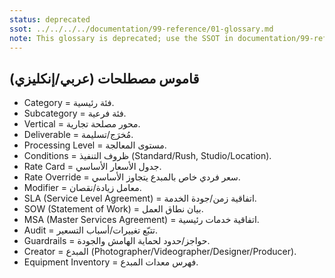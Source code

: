 ```yaml
---
status: deprecated
ssot: ../../../../documentation/99-reference/01-glossary.md
note: This glossary is deprecated; use the SSOT in documentation/99-reference/01-glossary.md
---
```


## قاموس مصطلحات (عربي/إنكليزي)

- Category = فئة رئيسية.
- Subcategory = فئة فرعية.
- Vertical = محور مصلحة تجارية.
- Deliverable = مُخرَج/تسليمة.
- Processing Level = مستوى المعالجة.
- Conditions = ظروف التنفيذ (Standard/Rush, Studio/Location).
- Rate Card = جدول الأسعار الأساسي.
- Rate Override = سعر فردي خاص بالمبدع يتجاوز الأساسي.
- Modifier = معامل زيادة/نقصان.
- SLA (Service Level Agreement) = اتفاقية زمن/جودة الخدمة.
- SOW (Statement of Work) = بيان نطاق العمل.
- MSA (Master Services Agreement) = اتفاقية خدمات رئيسية.
- Audit = تتبّع تغييرات/أسباب التسعير.
- Guardrails = حواجز/حدود لحماية الهامش والجودة.
- Creator = المبدع (Photographer/Videographer/Designer/Producer).
- Equipment Inventory = فهرس معدات المبدع.
